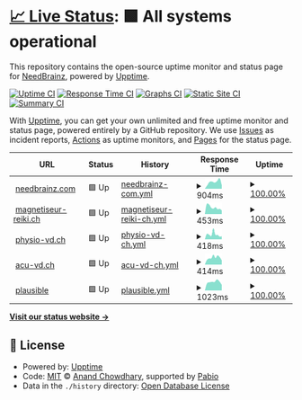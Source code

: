# [📈 Live Status](https://up.needbrainz.com): <!--live status--> **🟩 All systems operational**

This repository contains the open-source uptime monitor and status page for [NeedBrainz](http://www.needbrainz.com), powered by [Upptime](https://github.com/upptime/upptime).

[![Uptime CI](https://github.com/needbrainz/websites-upptime/workflows/Uptime%20CI/badge.svg)](https://github.com/needbrainz/websites-upptime/actions?query=workflow%3A%22Uptime+CI%22)
[![Response Time CI](https://github.com/needbrainz/websites-upptime/workflows/Response%20Time%20CI/badge.svg)](https://github.com/needbrainz/websites-upptime/actions?query=workflow%3A%22Response+Time+CI%22)
[![Graphs CI](https://github.com/needbrainz/websites-upptime/workflows/Graphs%20CI/badge.svg)](https://github.com/needbrainz/websites-upptime/actions?query=workflow%3A%22Graphs+CI%22)
[![Static Site CI](https://github.com/needbrainz/websites-upptime/workflows/Static%20Site%20CI/badge.svg)](https://github.com/needbrainz/websites-upptime/actions?query=workflow%3A%22Static+Site+CI%22)
[![Summary CI](https://github.com/needbrainz/websites-upptime/workflows/Summary%20CI/badge.svg)](https://github.com/needbrainz/websites-upptime/actions?query=workflow%3A%22Summary+CI%22)

With [Upptime](https://upptime.js.org), you can get your own unlimited and free uptime monitor and status page, powered entirely by a GitHub repository. We use [Issues](https://github.com/needbrainz/websites-upptime/issues) as incident reports, [Actions](https://github.com/needbrainz/websites-upptime/actions) as uptime monitors, and [Pages](https://up.needbrainz.com) for the status page.

<!--start: status pages-->
<!-- This summary is generated by Upptime (https://github.com/upptime/upptime) -->
<!-- Do not edit this manually, your changes will be overwritten -->
<!-- prettier-ignore -->
| URL | Status | History | Response Time | Uptime |
| --- | ------ | ------- | ------------- | ------ |
| <img alt="" src="https://icons.duckduckgo.com/ip3/needbrainz.com.ico" height="13"> [needbrainz.com](https://needbrainz.com) | 🟩 Up | [needbrainz-com.yml](https://github.com/NeedBrainz/websites-upptime/commits/HEAD/history/needbrainz-com.yml) | <details><summary><img alt="Response time graph" src="./graphs/needbrainz-com/response-time-week.png" height="20"> 904ms</summary><br><a href="https://up.needbrainz.com/history/needbrainz-com"><img alt="Response time 753" src="https://img.shields.io/endpoint?url=https%3A%2F%2Fraw.githubusercontent.com%2FNeedBrainz%2Fwebsites-upptime%2FHEAD%2Fapi%2Fneedbrainz-com%2Fresponse-time.json"></a><br><a href="https://up.needbrainz.com/history/needbrainz-com"><img alt="24-hour response time 471" src="https://img.shields.io/endpoint?url=https%3A%2F%2Fraw.githubusercontent.com%2FNeedBrainz%2Fwebsites-upptime%2FHEAD%2Fapi%2Fneedbrainz-com%2Fresponse-time-day.json"></a><br><a href="https://up.needbrainz.com/history/needbrainz-com"><img alt="7-day response time 904" src="https://img.shields.io/endpoint?url=https%3A%2F%2Fraw.githubusercontent.com%2FNeedBrainz%2Fwebsites-upptime%2FHEAD%2Fapi%2Fneedbrainz-com%2Fresponse-time-week.json"></a><br><a href="https://up.needbrainz.com/history/needbrainz-com"><img alt="30-day response time 828" src="https://img.shields.io/endpoint?url=https%3A%2F%2Fraw.githubusercontent.com%2FNeedBrainz%2Fwebsites-upptime%2FHEAD%2Fapi%2Fneedbrainz-com%2Fresponse-time-month.json"></a><br><a href="https://up.needbrainz.com/history/needbrainz-com"><img alt="1-year response time 753" src="https://img.shields.io/endpoint?url=https%3A%2F%2Fraw.githubusercontent.com%2FNeedBrainz%2Fwebsites-upptime%2FHEAD%2Fapi%2Fneedbrainz-com%2Fresponse-time-year.json"></a></details> | <details><summary><a href="https://up.needbrainz.com/history/needbrainz-com">100.00%</a></summary><a href="https://up.needbrainz.com/history/needbrainz-com"><img alt="All-time uptime 99.95%" src="https://img.shields.io/endpoint?url=https%3A%2F%2Fraw.githubusercontent.com%2FNeedBrainz%2Fwebsites-upptime%2FHEAD%2Fapi%2Fneedbrainz-com%2Fuptime.json"></a><br><a href="https://up.needbrainz.com/history/needbrainz-com"><img alt="24-hour uptime 100.00%" src="https://img.shields.io/endpoint?url=https%3A%2F%2Fraw.githubusercontent.com%2FNeedBrainz%2Fwebsites-upptime%2FHEAD%2Fapi%2Fneedbrainz-com%2Fuptime-day.json"></a><br><a href="https://up.needbrainz.com/history/needbrainz-com"><img alt="7-day uptime 100.00%" src="https://img.shields.io/endpoint?url=https%3A%2F%2Fraw.githubusercontent.com%2FNeedBrainz%2Fwebsites-upptime%2FHEAD%2Fapi%2Fneedbrainz-com%2Fuptime-week.json"></a><br><a href="https://up.needbrainz.com/history/needbrainz-com"><img alt="30-day uptime 99.82%" src="https://img.shields.io/endpoint?url=https%3A%2F%2Fraw.githubusercontent.com%2FNeedBrainz%2Fwebsites-upptime%2FHEAD%2Fapi%2Fneedbrainz-com%2Fuptime-month.json"></a><br><a href="https://up.needbrainz.com/history/needbrainz-com"><img alt="1-year uptime 99.95%" src="https://img.shields.io/endpoint?url=https%3A%2F%2Fraw.githubusercontent.com%2FNeedBrainz%2Fwebsites-upptime%2FHEAD%2Fapi%2Fneedbrainz-com%2Fuptime-year.json"></a></details>
| <img alt="" src="https://icons.duckduckgo.com/ip3/www.magnetiseur-reiki.ch.ico" height="13"> [magnetiseur-reiki.ch](https://www.magnetiseur-reiki.ch) | 🟩 Up | [magnetiseur-reiki-ch.yml](https://github.com/NeedBrainz/websites-upptime/commits/HEAD/history/magnetiseur-reiki-ch.yml) | <details><summary><img alt="Response time graph" src="./graphs/magnetiseur-reiki-ch/response-time-week.png" height="20"> 453ms</summary><br><a href="https://up.needbrainz.com/history/magnetiseur-reiki-ch"><img alt="Response time 463" src="https://img.shields.io/endpoint?url=https%3A%2F%2Fraw.githubusercontent.com%2FNeedBrainz%2Fwebsites-upptime%2FHEAD%2Fapi%2Fmagnetiseur-reiki-ch%2Fresponse-time.json"></a><br><a href="https://up.needbrainz.com/history/magnetiseur-reiki-ch"><img alt="24-hour response time 251" src="https://img.shields.io/endpoint?url=https%3A%2F%2Fraw.githubusercontent.com%2FNeedBrainz%2Fwebsites-upptime%2FHEAD%2Fapi%2Fmagnetiseur-reiki-ch%2Fresponse-time-day.json"></a><br><a href="https://up.needbrainz.com/history/magnetiseur-reiki-ch"><img alt="7-day response time 453" src="https://img.shields.io/endpoint?url=https%3A%2F%2Fraw.githubusercontent.com%2FNeedBrainz%2Fwebsites-upptime%2FHEAD%2Fapi%2Fmagnetiseur-reiki-ch%2Fresponse-time-week.json"></a><br><a href="https://up.needbrainz.com/history/magnetiseur-reiki-ch"><img alt="30-day response time 483" src="https://img.shields.io/endpoint?url=https%3A%2F%2Fraw.githubusercontent.com%2FNeedBrainz%2Fwebsites-upptime%2FHEAD%2Fapi%2Fmagnetiseur-reiki-ch%2Fresponse-time-month.json"></a><br><a href="https://up.needbrainz.com/history/magnetiseur-reiki-ch"><img alt="1-year response time 463" src="https://img.shields.io/endpoint?url=https%3A%2F%2Fraw.githubusercontent.com%2FNeedBrainz%2Fwebsites-upptime%2FHEAD%2Fapi%2Fmagnetiseur-reiki-ch%2Fresponse-time-year.json"></a></details> | <details><summary><a href="https://up.needbrainz.com/history/magnetiseur-reiki-ch">100.00%</a></summary><a href="https://up.needbrainz.com/history/magnetiseur-reiki-ch"><img alt="All-time uptime 99.99%" src="https://img.shields.io/endpoint?url=https%3A%2F%2Fraw.githubusercontent.com%2FNeedBrainz%2Fwebsites-upptime%2FHEAD%2Fapi%2Fmagnetiseur-reiki-ch%2Fuptime.json"></a><br><a href="https://up.needbrainz.com/history/magnetiseur-reiki-ch"><img alt="24-hour uptime 100.00%" src="https://img.shields.io/endpoint?url=https%3A%2F%2Fraw.githubusercontent.com%2FNeedBrainz%2Fwebsites-upptime%2FHEAD%2Fapi%2Fmagnetiseur-reiki-ch%2Fuptime-day.json"></a><br><a href="https://up.needbrainz.com/history/magnetiseur-reiki-ch"><img alt="7-day uptime 100.00%" src="https://img.shields.io/endpoint?url=https%3A%2F%2Fraw.githubusercontent.com%2FNeedBrainz%2Fwebsites-upptime%2FHEAD%2Fapi%2Fmagnetiseur-reiki-ch%2Fuptime-week.json"></a><br><a href="https://up.needbrainz.com/history/magnetiseur-reiki-ch"><img alt="30-day uptime 100.00%" src="https://img.shields.io/endpoint?url=https%3A%2F%2Fraw.githubusercontent.com%2FNeedBrainz%2Fwebsites-upptime%2FHEAD%2Fapi%2Fmagnetiseur-reiki-ch%2Fuptime-month.json"></a><br><a href="https://up.needbrainz.com/history/magnetiseur-reiki-ch"><img alt="1-year uptime 99.99%" src="https://img.shields.io/endpoint?url=https%3A%2F%2Fraw.githubusercontent.com%2FNeedBrainz%2Fwebsites-upptime%2FHEAD%2Fapi%2Fmagnetiseur-reiki-ch%2Fuptime-year.json"></a></details>
| <img alt="" src="https://icons.duckduckgo.com/ip3/www.physio-vd.ch.ico" height="13"> [physio-vd.ch](https://www.physio-vd.ch) | 🟩 Up | [physio-vd-ch.yml](https://github.com/NeedBrainz/websites-upptime/commits/HEAD/history/physio-vd-ch.yml) | <details><summary><img alt="Response time graph" src="./graphs/physio-vd-ch/response-time-week.png" height="20"> 418ms</summary><br><a href="https://up.needbrainz.com/history/physio-vd-ch"><img alt="Response time 386" src="https://img.shields.io/endpoint?url=https%3A%2F%2Fraw.githubusercontent.com%2FNeedBrainz%2Fwebsites-upptime%2FHEAD%2Fapi%2Fphysio-vd-ch%2Fresponse-time.json"></a><br><a href="https://up.needbrainz.com/history/physio-vd-ch"><img alt="24-hour response time 257" src="https://img.shields.io/endpoint?url=https%3A%2F%2Fraw.githubusercontent.com%2FNeedBrainz%2Fwebsites-upptime%2FHEAD%2Fapi%2Fphysio-vd-ch%2Fresponse-time-day.json"></a><br><a href="https://up.needbrainz.com/history/physio-vd-ch"><img alt="7-day response time 418" src="https://img.shields.io/endpoint?url=https%3A%2F%2Fraw.githubusercontent.com%2FNeedBrainz%2Fwebsites-upptime%2FHEAD%2Fapi%2Fphysio-vd-ch%2Fresponse-time-week.json"></a><br><a href="https://up.needbrainz.com/history/physio-vd-ch"><img alt="30-day response time 436" src="https://img.shields.io/endpoint?url=https%3A%2F%2Fraw.githubusercontent.com%2FNeedBrainz%2Fwebsites-upptime%2FHEAD%2Fapi%2Fphysio-vd-ch%2Fresponse-time-month.json"></a><br><a href="https://up.needbrainz.com/history/physio-vd-ch"><img alt="1-year response time 386" src="https://img.shields.io/endpoint?url=https%3A%2F%2Fraw.githubusercontent.com%2FNeedBrainz%2Fwebsites-upptime%2FHEAD%2Fapi%2Fphysio-vd-ch%2Fresponse-time-year.json"></a></details> | <details><summary><a href="https://up.needbrainz.com/history/physio-vd-ch">100.00%</a></summary><a href="https://up.needbrainz.com/history/physio-vd-ch"><img alt="All-time uptime 99.89%" src="https://img.shields.io/endpoint?url=https%3A%2F%2Fraw.githubusercontent.com%2FNeedBrainz%2Fwebsites-upptime%2FHEAD%2Fapi%2Fphysio-vd-ch%2Fuptime.json"></a><br><a href="https://up.needbrainz.com/history/physio-vd-ch"><img alt="24-hour uptime 100.00%" src="https://img.shields.io/endpoint?url=https%3A%2F%2Fraw.githubusercontent.com%2FNeedBrainz%2Fwebsites-upptime%2FHEAD%2Fapi%2Fphysio-vd-ch%2Fuptime-day.json"></a><br><a href="https://up.needbrainz.com/history/physio-vd-ch"><img alt="7-day uptime 100.00%" src="https://img.shields.io/endpoint?url=https%3A%2F%2Fraw.githubusercontent.com%2FNeedBrainz%2Fwebsites-upptime%2FHEAD%2Fapi%2Fphysio-vd-ch%2Fuptime-week.json"></a><br><a href="https://up.needbrainz.com/history/physio-vd-ch"><img alt="30-day uptime 99.95%" src="https://img.shields.io/endpoint?url=https%3A%2F%2Fraw.githubusercontent.com%2FNeedBrainz%2Fwebsites-upptime%2FHEAD%2Fapi%2Fphysio-vd-ch%2Fuptime-month.json"></a><br><a href="https://up.needbrainz.com/history/physio-vd-ch"><img alt="1-year uptime 99.89%" src="https://img.shields.io/endpoint?url=https%3A%2F%2Fraw.githubusercontent.com%2FNeedBrainz%2Fwebsites-upptime%2FHEAD%2Fapi%2Fphysio-vd-ch%2Fuptime-year.json"></a></details>
| <img alt="" src="https://icons.duckduckgo.com/ip3/www.acu-vd.ch.ico" height="13"> [acu-vd.ch](https://www.acu-vd.ch) | 🟩 Up | [acu-vd-ch.yml](https://github.com/NeedBrainz/websites-upptime/commits/HEAD/history/acu-vd-ch.yml) | <details><summary><img alt="Response time graph" src="./graphs/acu-vd-ch/response-time-week.png" height="20"> 414ms</summary><br><a href="https://up.needbrainz.com/history/acu-vd-ch"><img alt="Response time 381" src="https://img.shields.io/endpoint?url=https%3A%2F%2Fraw.githubusercontent.com%2FNeedBrainz%2Fwebsites-upptime%2FHEAD%2Fapi%2Facu-vd-ch%2Fresponse-time.json"></a><br><a href="https://up.needbrainz.com/history/acu-vd-ch"><img alt="24-hour response time 253" src="https://img.shields.io/endpoint?url=https%3A%2F%2Fraw.githubusercontent.com%2FNeedBrainz%2Fwebsites-upptime%2FHEAD%2Fapi%2Facu-vd-ch%2Fresponse-time-day.json"></a><br><a href="https://up.needbrainz.com/history/acu-vd-ch"><img alt="7-day response time 414" src="https://img.shields.io/endpoint?url=https%3A%2F%2Fraw.githubusercontent.com%2FNeedBrainz%2Fwebsites-upptime%2FHEAD%2Fapi%2Facu-vd-ch%2Fresponse-time-week.json"></a><br><a href="https://up.needbrainz.com/history/acu-vd-ch"><img alt="30-day response time 417" src="https://img.shields.io/endpoint?url=https%3A%2F%2Fraw.githubusercontent.com%2FNeedBrainz%2Fwebsites-upptime%2FHEAD%2Fapi%2Facu-vd-ch%2Fresponse-time-month.json"></a><br><a href="https://up.needbrainz.com/history/acu-vd-ch"><img alt="1-year response time 381" src="https://img.shields.io/endpoint?url=https%3A%2F%2Fraw.githubusercontent.com%2FNeedBrainz%2Fwebsites-upptime%2FHEAD%2Fapi%2Facu-vd-ch%2Fresponse-time-year.json"></a></details> | <details><summary><a href="https://up.needbrainz.com/history/acu-vd-ch">100.00%</a></summary><a href="https://up.needbrainz.com/history/acu-vd-ch"><img alt="All-time uptime 99.89%" src="https://img.shields.io/endpoint?url=https%3A%2F%2Fraw.githubusercontent.com%2FNeedBrainz%2Fwebsites-upptime%2FHEAD%2Fapi%2Facu-vd-ch%2Fuptime.json"></a><br><a href="https://up.needbrainz.com/history/acu-vd-ch"><img alt="24-hour uptime 100.00%" src="https://img.shields.io/endpoint?url=https%3A%2F%2Fraw.githubusercontent.com%2FNeedBrainz%2Fwebsites-upptime%2FHEAD%2Fapi%2Facu-vd-ch%2Fuptime-day.json"></a><br><a href="https://up.needbrainz.com/history/acu-vd-ch"><img alt="7-day uptime 100.00%" src="https://img.shields.io/endpoint?url=https%3A%2F%2Fraw.githubusercontent.com%2FNeedBrainz%2Fwebsites-upptime%2FHEAD%2Fapi%2Facu-vd-ch%2Fuptime-week.json"></a><br><a href="https://up.needbrainz.com/history/acu-vd-ch"><img alt="30-day uptime 99.96%" src="https://img.shields.io/endpoint?url=https%3A%2F%2Fraw.githubusercontent.com%2FNeedBrainz%2Fwebsites-upptime%2FHEAD%2Fapi%2Facu-vd-ch%2Fuptime-month.json"></a><br><a href="https://up.needbrainz.com/history/acu-vd-ch"><img alt="1-year uptime 99.89%" src="https://img.shields.io/endpoint?url=https%3A%2F%2Fraw.githubusercontent.com%2FNeedBrainz%2Fwebsites-upptime%2FHEAD%2Fapi%2Facu-vd-ch%2Fuptime-year.json"></a></details>
| <img alt="" src="https://icons.duckduckgo.com/ip3/plausible.needbrainz.com.ico" height="13"> [plausible](https://plausible.needbrainz.com) | 🟩 Up | [plausible.yml](https://github.com/NeedBrainz/websites-upptime/commits/HEAD/history/plausible.yml) | <details><summary><img alt="Response time graph" src="./graphs/plausible/response-time-week.png" height="20"> 1023ms</summary><br><a href="https://up.needbrainz.com/history/plausible"><img alt="Response time 985" src="https://img.shields.io/endpoint?url=https%3A%2F%2Fraw.githubusercontent.com%2FNeedBrainz%2Fwebsites-upptime%2FHEAD%2Fapi%2Fplausible%2Fresponse-time.json"></a><br><a href="https://up.needbrainz.com/history/plausible"><img alt="24-hour response time 680" src="https://img.shields.io/endpoint?url=https%3A%2F%2Fraw.githubusercontent.com%2FNeedBrainz%2Fwebsites-upptime%2FHEAD%2Fapi%2Fplausible%2Fresponse-time-day.json"></a><br><a href="https://up.needbrainz.com/history/plausible"><img alt="7-day response time 1023" src="https://img.shields.io/endpoint?url=https%3A%2F%2Fraw.githubusercontent.com%2FNeedBrainz%2Fwebsites-upptime%2FHEAD%2Fapi%2Fplausible%2Fresponse-time-week.json"></a><br><a href="https://up.needbrainz.com/history/plausible"><img alt="30-day response time 992" src="https://img.shields.io/endpoint?url=https%3A%2F%2Fraw.githubusercontent.com%2FNeedBrainz%2Fwebsites-upptime%2FHEAD%2Fapi%2Fplausible%2Fresponse-time-month.json"></a><br><a href="https://up.needbrainz.com/history/plausible"><img alt="1-year response time 985" src="https://img.shields.io/endpoint?url=https%3A%2F%2Fraw.githubusercontent.com%2FNeedBrainz%2Fwebsites-upptime%2FHEAD%2Fapi%2Fplausible%2Fresponse-time-year.json"></a></details> | <details><summary><a href="https://up.needbrainz.com/history/plausible">100.00%</a></summary><a href="https://up.needbrainz.com/history/plausible"><img alt="All-time uptime 100.00%" src="https://img.shields.io/endpoint?url=https%3A%2F%2Fraw.githubusercontent.com%2FNeedBrainz%2Fwebsites-upptime%2FHEAD%2Fapi%2Fplausible%2Fuptime.json"></a><br><a href="https://up.needbrainz.com/history/plausible"><img alt="24-hour uptime 100.00%" src="https://img.shields.io/endpoint?url=https%3A%2F%2Fraw.githubusercontent.com%2FNeedBrainz%2Fwebsites-upptime%2FHEAD%2Fapi%2Fplausible%2Fuptime-day.json"></a><br><a href="https://up.needbrainz.com/history/plausible"><img alt="7-day uptime 100.00%" src="https://img.shields.io/endpoint?url=https%3A%2F%2Fraw.githubusercontent.com%2FNeedBrainz%2Fwebsites-upptime%2FHEAD%2Fapi%2Fplausible%2Fuptime-week.json"></a><br><a href="https://up.needbrainz.com/history/plausible"><img alt="30-day uptime 100.00%" src="https://img.shields.io/endpoint?url=https%3A%2F%2Fraw.githubusercontent.com%2FNeedBrainz%2Fwebsites-upptime%2FHEAD%2Fapi%2Fplausible%2Fuptime-month.json"></a><br><a href="https://up.needbrainz.com/history/plausible"><img alt="1-year uptime 100.00%" src="https://img.shields.io/endpoint?url=https%3A%2F%2Fraw.githubusercontent.com%2FNeedBrainz%2Fwebsites-upptime%2FHEAD%2Fapi%2Fplausible%2Fuptime-year.json"></a></details>

<!--end: status pages-->

[**Visit our status website →**](https://up.needbrainz.com)

## 📄 License

- Powered by: [Upptime](https://github.com/upptime/upptime)
- Code: [MIT](./LICENSE) © [Anand Chowdhary](https://anandchowdhary.com), supported by [Pabio](https://pabio.com)
- Data in the `./history` directory: [Open Database License](https://opendatacommons.org/licenses/odbl/1-0/)
